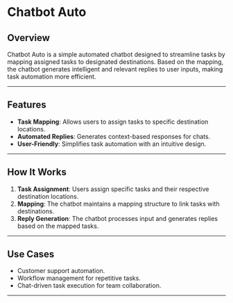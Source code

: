 # Chatbot Auto

## Overview
Chatbot Auto is a simple automated chatbot designed to streamline tasks by mapping assigned tasks to designated destinations. Based on the mapping, the chatbot generates intelligent and relevant replies to user inputs, making task automation more efficient.

---

## Features
- **Task Mapping**: Allows users to assign tasks to specific destination locations.
- **Automated Replies**: Generates context-based responses for chats.
- **User-Friendly**: Simplifies task automation with an intuitive design.

---

## How It Works
1. **Task Assignment**: Users assign specific tasks and their respective destination locations.
2. **Mapping**: The chatbot maintains a mapping structure to link tasks with destinations.
3. **Reply Generation**: The chatbot processes input and generates replies based on the mapped tasks.

---

## Use Cases
- Customer support automation.
- Workflow management for repetitive tasks.
- Chat-driven task execution for team collaboration.

---


